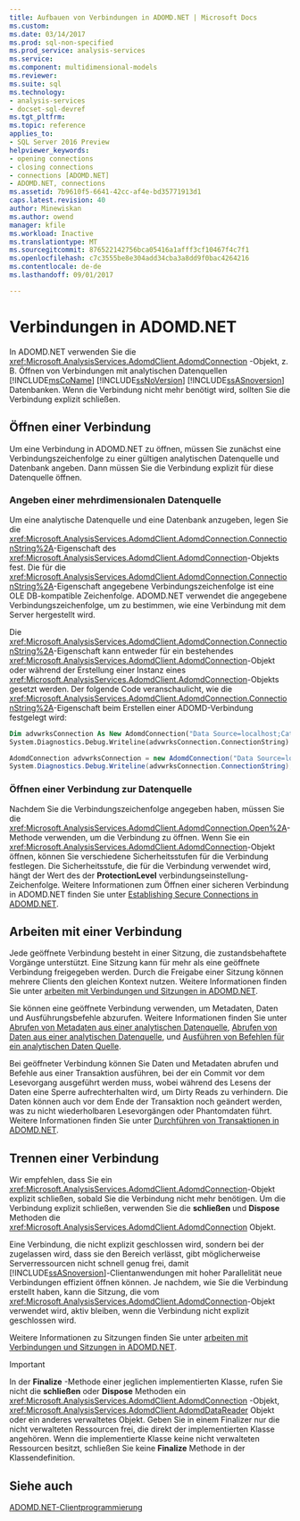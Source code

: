 ```yaml
---
title: Aufbauen von Verbindungen in ADOMD.NET | Microsoft Docs
ms.custom: 
ms.date: 03/14/2017
ms.prod: sql-non-specified
ms.prod_service: analysis-services
ms.service: 
ms.component: multidimensional-models
ms.reviewer: 
ms.suite: sql
ms.technology:
- analysis-services
- docset-sql-devref
ms.tgt_pltfrm: 
ms.topic: reference
applies_to:
- SQL Server 2016 Preview
helpviewer_keywords:
- opening connections
- closing connections
- connections [ADOMD.NET]
- ADOMD.NET, connections
ms.assetid: 7b9610f5-6641-42cc-af4e-bd35771913d1
caps.latest.revision: 40
author: Minewiskan
ms.author: owend
manager: kfile
ms.workload: Inactive
ms.translationtype: MT
ms.sourcegitcommit: 876522142756bca05416a1afff3cf10467f4c7f1
ms.openlocfilehash: c7c3555be8e304add34cba3a8dd9f0bac4264216
ms.contentlocale: de-de
ms.lasthandoff: 09/01/2017

---
```

# <a name="connections-in-adomdnet"></a>Verbindungen in ADOMD.NET
  In ADOMD.NET verwenden Sie die <xref:Microsoft.AnalysisServices.AdomdClient.AdomdConnection> -Objekt, z. B. Öffnen von Verbindungen mit analytischen Datenquellen [!INCLUDE[msCoName](../../includes/msconame-md.md)] [!INCLUDE[ssNoVersion](../../includes/ssnoversion-md.md)] [!INCLUDE[ssASnoversion](../../includes/ssasnoversion-md.md)] Datenbanken. Wenn die Verbindung nicht mehr benötigt wird, sollten Sie die Verbindung explizit schließen.  
  
## <a name="opening-a-connection"></a>Öffnen einer Verbindung  
 Um eine Verbindung in ADOMD.NET zu öffnen, müssen Sie zunächst eine Verbindungszeichenfolge zu einer gültigen analytischen Datenquelle und Datenbank angeben. Dann müssen Sie die Verbindung explizit für diese Datenquelle öffnen.  
  
### <a name="specifying-a-multidimensional-data-source"></a>Angeben einer mehrdimensionalen Datenquelle  
 Um eine analytische Datenquelle und eine Datenbank anzugeben, legen Sie die <xref:Microsoft.AnalysisServices.AdomdClient.AdomdConnection.ConnectionString%2A>-Eigenschaft des <xref:Microsoft.AnalysisServices.AdomdClient.AdomdConnection>-Objekts fest. Die für die <xref:Microsoft.AnalysisServices.AdomdClient.AdomdConnection.ConnectionString%2A>-Eigenschaft angegebene Verbindungszeichenfolge ist eine OLE DB-kompatible Zeichenfolge. ADOMD.NET verwendet die angegebene Verbindungszeichenfolge, um zu bestimmen, wie eine Verbindung mit dem Server hergestellt wird.  
  
 Die <xref:Microsoft.AnalysisServices.AdomdClient.AdomdConnection.ConnectionString%2A>-Eigenschaft kann entweder für ein bestehendes <xref:Microsoft.AnalysisServices.AdomdClient.AdomdConnection>-Objekt oder während der Erstellung einer Instanz eines <xref:Microsoft.AnalysisServices.AdomdClient.AdomdConnection>-Objekts gesetzt werden. Der folgende Code veranschaulicht, wie die <xref:Microsoft.AnalysisServices.AdomdClient.AdomdConnection.ConnectionString%2A>-Eigenschaft beim Erstellen einer ADOMD-Verbindung festgelegt wird:  
  
```vb  
Dim advwrksConnection As New AdomdConnection("Data Source=localhost;Catalog=AdventureWorksAS")  
System.Diagnostics.Debug.Writeline(advwrksConnection.ConnectionString)  
```  
  
```csharp  
AdomdConnection advwrksConnection = new AdomdConnection("Data Source=localhost;Catalog=AdventureWorksAS");  
System.Diagnostics.Debug.Writeline(advwrksConnection.ConnectionString);  
```  
  
### <a name="opening-a-connection-to-the-data-source"></a>Öffnen einer Verbindung zur Datenquelle  
 Nachdem Sie die Verbindungszeichenfolge angegeben haben, müssen Sie die <xref:Microsoft.AnalysisServices.AdomdClient.AdomdConnection.Open%2A>-Methode verwenden, um die Verbindung zu öffnen. Wenn Sie ein <xref:Microsoft.AnalysisServices.AdomdClient.AdomdConnection>-Objekt öffnen, können Sie verschiedene Sicherheitsstufen für die Verbindung festlegen. Die Sicherheitsstufe, die für die Verbindung verwendet wird, hängt der Wert des der **ProtectionLevel** verbindungseinstellung-Zeichenfolge. Weitere Informationen zum Öffnen einer sicheren Verbindung in ADOMD.NET finden Sie unter [Establishing Secure Connections in ADOMD.NET](../../analysis-services/multidimensional-models-adomd-net-client/connections-in-adomd-net-establishing-secure-connections.md).  
  
## <a name="working-with-a-connection"></a>Arbeiten mit einer Verbindung  
 Jede geöffnete Verbindung besteht in einer Sitzung, die zustandsbehaftete Vorgänge unterstützt. Eine Sitzung kann für mehr als eine geöffnete Verbindung freigegeben werden. Durch die Freigabe einer Sitzung können mehrere Clients den gleichen Kontext nutzen. Weitere Informationen finden Sie unter [arbeiten mit Verbindungen und Sitzungen in ADOMD.NET](../../analysis-services/multidimensional-models-adomd-net-client/connections-in-adomd-net-working-with-connections-and-sessions.md).  
  
 Sie können eine geöffnete Verbindung verwenden, um Metadaten, Daten und Ausführungsbefehle abzurufen. Weitere Informationen finden Sie unter [Abrufen von Metadaten aus einer analytischen Datenquelle](../../analysis-services/multidimensional-models-adomd-net-client/retrieving-metadata-from-an-analytical-data-source.md), [Abrufen von Daten aus einer analytischen Datenquelle](../../analysis-services/multidimensional-models-adomd-net-client/retrieving-data-from-an-analytical-data-source.md), und [Ausführen von Befehlen für ein analytischen Daten Quelle](../../analysis-services/multidimensional-models-adomd-net-client/executing-commands-against-an-analytical-data-source.md).  
  
 Bei geöffneter Verbindung können Sie Daten und Metadaten abrufen und Befehle aus einer Transaktion ausführen, bei der ein Commit vor dem Lesevorgang ausgeführt werden muss, wobei während des Lesens der Daten eine Sperre aufrechterhalten wird, um Dirty Reads zu verhindern. Die Daten können auch vor dem Ende der Transaktion noch geändert werden, was zu nicht wiederholbaren Lesevorgängen oder Phantomdaten führt. Weitere Informationen finden Sie unter [Durchführen von Transaktionen in ADOMD.NET](../../analysis-services/multidimensional-models-adomd-net-client/connections-in-adomd-net-performing-transactions.md).  
  
## <a name="closing-a-connection"></a>Trennen einer Verbindung  
 Wir empfehlen, dass Sie ein <xref:Microsoft.AnalysisServices.AdomdClient.AdomdConnection>-Objekt explizit schließen, sobald Sie die Verbindung nicht mehr benötigen. Um die Verbindung explizit schließen, verwenden Sie die **schließen** und **Dispose** Methoden die <xref:Microsoft.AnalysisServices.AdomdClient.AdomdConnection> Objekt.  
  
 Eine Verbindung, die nicht explizit geschlossen wird, sondern bei der zugelassen wird, dass sie den Bereich verlässt, gibt möglicherweise Serverressourcen nicht schnell genug frei, damit [!INCLUDE[ssASnoversion](../../includes/ssasnoversion-md.md)]-Clientanwendungen mit hoher Parallelität neue Verbindungen effizient öffnen können. Je nachdem, wie Sie die Verbindung erstellt haben, kann die Sitzung, die vom <xref:Microsoft.AnalysisServices.AdomdClient.AdomdConnection>-Objekt verwendet wird, aktiv bleiben, wenn die Verbindung nicht explizit geschlossen wird.  
  
 Weitere Informationen zu Sitzungen finden Sie unter [arbeiten mit Verbindungen und Sitzungen in ADOMD.NET](../../analysis-services/multidimensional-models-adomd-net-client/connections-in-adomd-net-working-with-connections-and-sessions.md).  
  
> [!IMPORTANT]  
>  In der **Finalize** -Methode einer jeglichen implementierten Klasse, rufen Sie nicht die **schließen** oder **Dispose** Methoden ein <xref:Microsoft.AnalysisServices.AdomdClient.AdomdConnection> -Objekt, <xref:Microsoft.AnalysisServices.AdomdClient.AdomdDataReader> Objekt oder ein anderes verwaltetes Objekt. Geben Sie in einem Finalizer nur die nicht verwalteten Ressourcen frei, die direkt der implementierten Klasse angehören. Wenn die implementierte Klasse keine nicht verwalteten Ressourcen besitzt, schließen Sie keine **Finalize** Methode in der Klassendefinition.  
  
## <a name="see-also"></a>Siehe auch  
 [ADOMD.NET-Clientprogrammierung](../../analysis-services/multidimensional-models-adomd-net-client/adomd-net-client-programming.md)  
  
  

